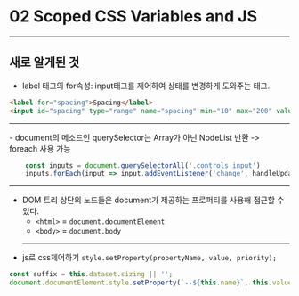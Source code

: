 # 02 Scoped CSS Variables and JS

<hr>

## 새로 알게된 것

- label 태그의 for속성: input태그를 제어하여 상태를 변경하게 도와주는 태그.
```html
<label for="spacing">Spacing</label>
<input id="spacing" type="range" name="spacing" min="10" max="200" value="10" data-sizing="px">
```
 <hr>
- document의 메소드인 querySelector는 Array가 아닌 NodeList 반환 -> foreach 사용 가능
  
```js
    const inputs = document.querySelectorAll('.controls input')
    inputs.forEach(input => input.addEventListener('change', handleUpdate)); // input값 바뀌면 handleUpdate 함수 호출
```
 <hr>
 

- DOM 트리 상단의 노드들은 document가 제공하는 프로퍼티를 사용해 접근할 수 있다.
  - ```<html>``` = ```document.documentElement```
  - ```<body>``` = ```document.body```
  <hr>
- js로 css제어하기 ```style.setProperty(propertyName, value, priority);```
```js
const suffix = this.dataset.sizing || '';
document.documentElement.style.setProperty(`--${this.name}`, this.value + suffix);
```